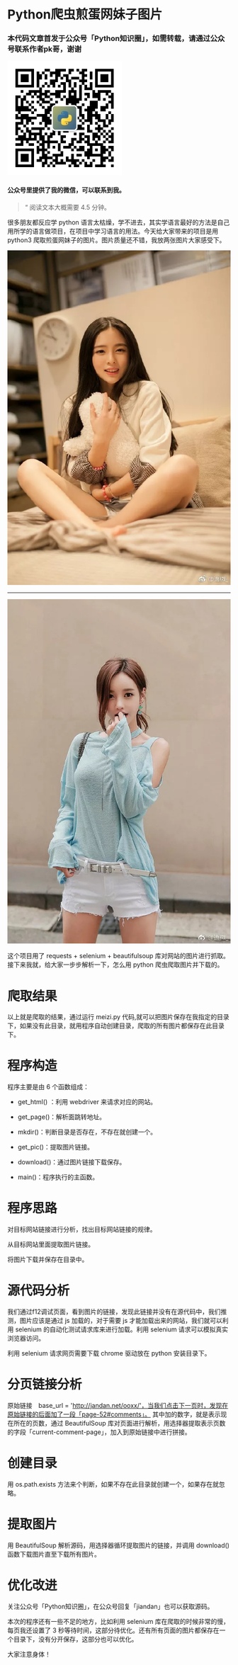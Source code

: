 # Python爬虫煎蛋网妹子图片

### 本代码文章首发于公众号「Python知识圈」，如需转载，请通过公众号联系作者pk哥，谢谢

![公众号](https://github.com/Brucepk/pk.github.io/blob/master/gzh.jpg)

#### 公众号里提供了我的微信，可以联系到我。

> “ 阅读文本大概需要 4.5 分钟。 



很多朋友都反应学 python 语言太枯燥，学不进去，其实学语言最好的方法是自己用所学的语言做项目，在项目中学习语言的用法。今天给大家带来的项目是用 python3 爬取煎蛋网妹子的图片。图片质量还不错，我放两张图片大家感受下。

![mz1](https://github.com/Brucepk/pk.github.io/blob/master/mz1.jpg)


----

![mz2](https://github.com/Brucepk/pk.github.io/blob/master/mz2.jpg)


这个项目用了 requests + selenium + beautifulsoup 库对网站的图片进行抓取。接下来我就，给大家一步步解析一下，怎么用 python 爬虫爬取图片并下载的。

爬取结果
===

以上就是爬取的结果，通过运行 meizi.py 代码,就可以把图片保存在我指定的目录下，如果没有此目录，就用程序自动创建目录，爬取的所有图片都保存在此目录下。

程序构造
===

程序主要是由 6 个函数组成：
<br>

* get_html() ：利用 webdriver 来请求对应的网站。

* get_page()：解析面跳转地址。

* mkdir()：判断目录是否存在，不存在就创建一个。

* get_pic()：提取图片链接。

* download()：通过图片链接下载保存。

* main()：程序执行的主函数。<br>

程序思路
===
对目标网站链接进行分析，找出目标网站链接的规律。

从目标网站里面提取图片链接。

将图片下载并保存在目录中。

源代码分析
===
我们通过f12调试页面，看到图片的链接，发现此链接并没有在源代码中，我们推测，图片应该是通过 js 加载的，对于需要 js 才能加载出来的网站，我们就可以利用 selenium 的自动化测试请求库来进行加载。利用 selenium 请求可以模拟真实浏览器访问。


利用 selenium 请求网页需要下载 chrome 驱动放在 python 安装目录下。

分页链接分析
===
原始链接　base_url = 'http://jandan.net/ooxx/'，当我们点击下一页时，发现在原始链接的后面加了一段「page-52#comments」。
其中加的数字，就是表示现在所在的页数，通过 BeautifulSoup 库对页面进行解析，用选择器提取表示页数的字段「current-comment-page」，加入到原始链接中进行拼接。


创建目录
===
用 os.path.exists 方法来个判断，如果不存在此目录就创建一个，如果存在就忽略。


提取图片
===
用 BeautifulSoup 解析源码，用选择器循环提取图片的链接，并调用 download() 函数下载图片直至下载所有图片。


优化改进
===
关注公众号「Python知识圈」，在公众号回复「jiandan」也可以获取源码。

本次的程序还有一些不足的地方，比如利用 selenium 库在爬取的时候非常的慢，每页我还设置了 3 秒等待时间，这部分待优化。还有所有页面的图片都保存在一个目录下，没有分开保存，这部分也可以优化。

大家注意身体！





